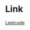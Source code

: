 # Link

[Leetcode](https://leetcode.com/problems/binary-number-with-alternating-bits/submissions/)

